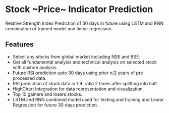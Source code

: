 # Stock ~Price~ Indicator Prediction 
Relative Strength Index Prediction of 30 days in future using LSTM and RNN combination of trained model and linear regression.

## Features
- Select any stocks from global market including NSE and BSE. 
- Get all fundamental analysis and technical analysis on selected stock with custom analysis. 
- Future RSI prediction upto 30 days using prior n/2 years of pre processed data. 
- RSI prediction of stock data in 1:9. ratio 2 times after splitting into half
- HighChart Integration for data representation and visualization. 
- Top 10 gainers and losers stocks.
- LSTM and RNN combined model used for testing and training and Linear Regression for future 30 days prediction. 

